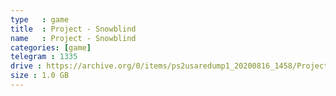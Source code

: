 ```yaml
---
type   : game
title  : Project - Snowblind
name   : Project - Snowblind
categories: [game]
telegram : 1335
drive : https://archive.org/0/items/ps2usaredump1_20200816_1458/Project%20-%20Snowblind.7z
size : 1.0 GB
---
```



